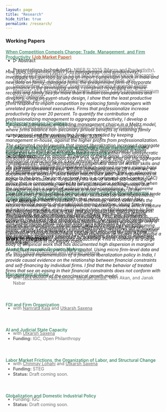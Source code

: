 ```yaml
---
layout: page
title: "Research"
hide_title: true
permalink: /research/
---
```


<style>
  /* Color for author/funding text and any links inside it */
  .author-funding,
  .author-funding a {
    color: #696969 !important;
  }
</style>

### Working Papers

<a href="{{site.baseurl}}/files/Papers/Kotia2025_tradeqr.pdf" style="color:#2c7e5a;font-weight: 500;"><u> When Competition Compels Change: Trade, Management, and Firm Productivity <span style="color:#B7410E;">(Job Market Paper)</span> </u></a>
<ul class="no-bullets">
	<li style="margin-top: -20px;">
		<span class="abstract-toggle" data-abstract-id="FamilyFirms_abstract">▷ Abstract</span>
	</li>
</ul>
<div id="FamilyFirms_abstract" class="abstract" style="max-height: 0;">
  <h6>
	How does competition affect firm management and productivity? I investigate this question by using an import competition shock in India and new data on family-managed firms, the predominant form of corporate governance in the developing world. I construct novel data on tenure records and family ties for more than 6 million company executives and directors. Using an event-study design, I show that the least productive firms respond to import competition by replacing family managers with unrelated professional executives. Firms that professionalize increase productivity by over 20 percent. To quantify the contribution of professionalizing management to aggregate productivity, I develop a theoretical framework, embedding management choice in a Melitz model, where firms balance non-pecuniary private benefits of retaining family management and the contracting frictions avoided by keeping management in-house, against the higher profits from professionalization. The estimated model reveals that import liberalization increased aggregate productivity in India by 9 percent. Within-firm improvements in talent allocation account for almost 30 percent of these gains, underscoring managerial restructuring as a key channel for productivity growth.
  </h6>
</div>
<ul class="no-bullets">
<li class="author-funding" style="font-size: 14px; margin-top: -20px">
  <strong>Presentations (scheduled*):</strong> 
  <a href="https://www.nber.org/conferences/si-2025-macroeconomics-and-productivity" target="_blank">NBER SI 2025 (Macro and Productivity)</a>, 
  <a href="https://editorialexpress.com/conference/SED2025/program/SED2025.html" target="_blank">SED 2025 Annual Meeting</a>, 
  <a href="https://cepr.org/system/files/2025-08/IMO-ESF%202025%20-%20Programme.pdf" target="_blank">CEPR IMO-ESF Joint Workshop (Bocconi)</a>,
  <a href="https://neudc2025.com/program/" target="_blank">NEUDC (Tufts)*</a>,
  <a href="https://egc.yale.edu/events/2025/conference-program-firms-trade-and-development-2025" target="_blank">IGC/EGC Conference on Firms, Trade, and Development 2025 (Yale)*</a>,  
  <a href="https://www.econometricsociety.org/regional-activities/schedule/2025/12/07/2025-European-Winter-Meeting-Nicosia-Cyprus" target="_blank">Econometric Society European Winter Meeting*</a>,
  <a href="https://www.aeaweb.org/conference/2026/preliminary/2307?q=eNqrVipOLS7OzM8LqSxIVbKqhnGVrAxrawGlCArI" target="_blank">AEA Annual Meeting Poster Session*</a>,
  <a href="" target="_blank">CEPR Paris Symposium Poster Session*</a>
</li>
  <li class="author-funding" style="font-size: 14px;"><strong>Funding:</strong> IGC, PEDL</li>
</ul> 
<div style="height:25px;font-size:25px;">&nbsp;</div>
 
<a href="{{site.baseurl}}/files/Papers/BKLMP2025.pdf" style="color:#2c7e5a;font-weight: 500;"><u> Meritocracy across Countries </u></a>
<ul class="no-bullets">
	<li class="author-funding" style="margin-top: -20px; font-size: 14px">
		with <a href="https://www.orianabandiera.net" target="_blank">Oriana Bandiera</a>, 
		<a href="https://sites.google.com/site/ilselindenlaub/" target="_blank">Ilse Lindenlaub</a>, 
		<a href="https://www.economoser.com" target="_blank">Chris Moser</a>, 
		<a href="https://www.columbia.edu/~ap3116/" target="_blank">Andrea Prat</a>
	</li>
</ul>
<ul class="no-bullets">
	<li>
		<span class="abstract-toggle" data-abstract-id="BKMLP_abstract">▷ Abstract</span> 
		<a href="https://www.nber.org/papers/w32375" target="_blank" style="font-size: 14px;"><u>NBER Working Paper No. 32375</u></a>
	</li>
</ul> 
<div id="BKMLP_abstract" class="abstract" style="max-height: 0;">
  <h6>
    Are labor markets in higher‑income countries more meritocratic, in the sense that worker‑job matching is based on skills rather than idiosyncratic attributes unrelated to productivity? If so, why? And what are the aggregate consequences? Using internationally comparable data on worker skills and job skill requirements of over 120,000 individuals across 28 countries, we document that workers’ skills better match their jobs’ skill requirements in higher‑income countries. To quantify the role of worker‑job matching in development accounting, we build an equilibrium matching model that allows for cross‑country differences in three fundamentals: (i) the endowments of multidimensional worker skills and job skill requirements, which determine match feasibility; (ii) technology, which determines the returns to matching; and (iii) idiosyncratic matching frictions, which capture the role of non‑productive worker and job traits in the matching process. The estimated model delivers two key insights. First, improvements in worker‑job matching due to reduced matching frictions account for only a small share of cross‑country income differences. Second, however, improved worker‑job matching is crucial for unlocking the gains from economic development generated by adopting frontier endowments and technology.
  </h6>
</div>

<a href="{{site.baseurl}}/files/Papers/KSZ2025.pdf" style="color:#2c7e5a;font-weight:500;">
  <u>Aggregate Impacts of Command-and-Control Environmental Policy: Evidence from Court-Ordered Mining Bans in India</u>
</a>
<ul class="no-bullets">
	<li style="margin-top: -20px;">
		<span class="abstract-toggle" data-abstract-id="mining_abstract">▷ Abstract</span>
	</li>
</ul>
<div id="mining_abstract" class="abstract" style="max-height: 0;">
  <h6>
    We estimate the aggregate impacts of court-ordered iron ore mining bans in India and consider the counterfactual welfare gains from an alternative policy to the ban. The local sectoral ban is a command-and-control (CAC) policy that is commonly applied to natural resource settings, usually when the regulator has a signal of widespread non-compliance. The Supreme Court of India imposed bans on iron ore mining and outbound iron ore trade in two states in response to reports that mines operated under fake environmental permits and underpaid mining royalties. Using firm-level industrial survey data, mine-level output data, and bilateral mine-to-firm auction data, we decompose the bans’ effects into trade, production networks, and local labor demand channels. Our results indicate persistent declines in employment, capital stock, and borrowing by iron-consuming plants, despite the temporary duration of the ban. These findings highlight the economic spillovers caused by CAC policies, especially in industries that are upstream in the supply chain.
  </h6>
</div>
<ul class="no-bullets">
  <li class="author-funding" style="margin-top:-20px;font-size:14px;">
    with <a href="https://saxenautkarsh.com" target="_blank" rel="noopener">Utkarsh Saxena</a> and 
         <a href="https://henryhzhang.com" target="_blank" rel="noopener">Henry Zhang</a>
  </li>
  <li class="author-funding" style="font-size:14px;">
    <strong>Funding:</strong> PEDL, STICERD, George and Obie Shultz Fund
  </li>
</ul>
<div style="height:25px;font-size:25px;">&nbsp;</div>

<span style="color:#2c7e5a;font-weight: 500;">How Much Do Firms Save? Financial Frictions and the Microeconomic Implications of the Euler Equation</span>
<ul class="no-bullets">
	<li style="margin-top: -20px;">
		<span class="abstract-toggle" data-abstract-id="eep_abstract">▷ Abstract</span>
	</li>
</ul>
<div id="eep_abstract" class="abstract" style="max-height:0;">
  <h6>
    Neoclassical growth models with standard parameter values provide powerful self-financing incentives to financially constrained entrepreneurs. This fundamental prediction has important implications for capital misallocation. If entrepreneurs can indeed save themselves out of financial constraints, capital misallocation should disappear on its own and impose a small, transient cost to aggregate productivity. This is contrary to a large body of empirical work that has documented high dispersion in marginal products of resources, particularly capital. Using micro firm-level data and the staggered implementation of a financial liberalization policy in India, I provide causal evidence on the relationship between financial constraints and self-financing by individual firms. I find that the behavior of treated firms that see an easing in their financial constraints does not conform with standard predictions of the neoclassical growth model.
  </h6>
  </div>
<ul class="no-bullets">
	<li class="author-funding" style="margin-top: -20px;font-size: 14px;"><strong>Funding:</strong> STEG</li>
	<li class="author-funding" style="font-size: 14px;"><strong>Status:</strong> Draft available upon request.</li>
</ul>

<br>

### Work in Progress

<span style="color:#2c7e5a;font-weight: 500;">AI and Bureaucratic Decision Making</span>
<ul class="no-bullets">
	<li class="author-funding" style="margin-top: -20px;font-size: 14px;">
		with <a href="https://economics.mit.edu/people/faculty/daron-acemoglu" target="_blank">Daron Acemoglu</a> and <a href="https://saxenautkarsh.com" target="_blank">Utkarsh Saxena</a>
	</li>
</ul>
<div style="height:25px;font-size:25px;">&nbsp;</div>

<span style="color:#2c7e5a;font-weight:500;">Management in India</span>
<ul class="no-bullets">
  <li class="author-funding" style="margin-top:-20px;font-size:14px;">
    with <a href="https://nbloom.people.stanford.edu" target="_blank" rel="noopener">Nick Bloom</a>, 
         <a href="http://www.klenow.com" target="_blank" rel="noopener">Pete Klenow</a>,
         <a href="https://meghapatnaik.github.io" target="_blank" rel="noopener">Megha Patnaik</a>,
         Mert Akan, and Janak Nabar
  </li>
</ul>
<div style="height:25px;font-size:25px;"></div>

<span style="color:#2c7e5a;font-weight: 500;">FDI and Firm Organization</span>
<ul class="no-bullets">
	<li class="author-funding" style="margin-top: -20px;font-size: 14px;">
		with <a href="https://namratakala.com" target="_blank">Namrata Kala</a> and <a href="https://saxenautkarsh.com" target="_blank">Utkarsh Saxena</a>
	</li>
</ul>
<div style="height:25px;font-size:25px;">&nbsp;</div>

<span style="color:#2c7e5a;font-weight: 500;">AI and Judicial State Capacity</span>
<ul class="no-bullets">
	<li class="author-funding" style="margin-top: -20px;font-size: 14px;">
		with <a href="https://saxenautkarsh.com" target="_blank">Utkarsh Saxena</a>
	</li>
	<li class="author-funding" style="font-size: 14px;"><strong>Funding:</strong> IGC, Open Philanthropy</li>
</ul>

<div style="height:25px;font-size:25px;">&nbsp;</div>

<span style="color:#2c7e5a;font-weight: 500;">Labor Market Frictions, the Organization of Labor, and Structural Change</span>
<ul class="no-bullets">
	<li class="author-funding" style="margin-top: -20px;font-size: 14px;">
		with <a href="https://economics.sas.upenn.edu/people/chinmay-lohani" target="_blank">Chinmay Lohani</a> and 
		<a href="https://saxenautkarsh.com" target="_blank">Utkarsh Saxena</a>
	</li>
	<li class="author-funding" style="font-size: 14px;"><strong>Funding:</strong> STEG</li>
	<li class="author-funding" style="font-size: 14px;"><strong>Status:</strong> Draft coming soon.</li>
</ul>
<div style="height:25px;font-size:25px;">&nbsp;</div>

<span style="color:#2c7e5a;font-weight: 500;">Globalization and Domestic Industrial Policy</span>
<ul class="no-bullets">
  <li class="author-funding" style="margin-top: -20px;font-size: 14px;">Funding: IGC</li>
  <li class="author-funding" style="font-size: 14px;"><strong>Status:</strong> Draft coming soon.</li>
</ul>
<div style="height:25px;font-size:25px;">&nbsp;</div>






